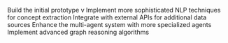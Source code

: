 Build the initial prototype v
Implement more sophisticated NLP techniques for concept extraction
Integrate with external APIs for additional data sources
Enhance the multi-agent system with more specialized agents
Implement advanced graph reasoning algorithms